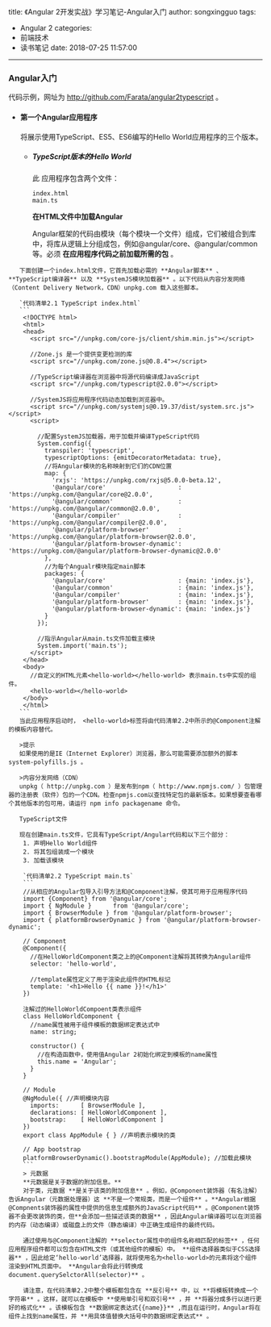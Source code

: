 title: 《Angular 2开发实战》学习笔记-Angular入门
author: songxingguo
tags:
  - Angular 2
categories:
  - 前端技术
  - 读书笔记
date: 2018-07-25 11:57:00
---
### Angular入门
  
  代码示例，网址为 http://github.com/Farata/angular2typescript 。

  - #### 第一个Angular应用程序
  
     将展示使用TypeScript、ES5、ES6编写的Hello World应用程序的三个版本。
     
     - ##### TypeScript版本的Hello World
     
       此 应用程序包含两个文件：
       
       ```
       index.html
       main.ts
       ```
       **在HTML文件中加载Angular**
       
       Angular框架的代码由模块（每个模块一个文件）组成，它们被组合到库中，将库从逻辑上分组成包，例如@angular/core、@angular/common等。必须 **在应用程序代码之前加载所需的包** 。
      
<!-- more -->
       
       下面创建一个index.html文件，它首先加载必需的 **Angular脚本** 、**TypeScript编译器** 以及 **SystemJS模块加载器** 。以下代码从内容分发网络（Content Delivery Network，CDN）unpkg.com 载入这些脚本。
       
       `代码清单2.1 TypeScript index.html`
       ```
        <!DOCTYPE html>
        <html>
        <head>
          <script src="//unpkg.com/core-js/client/shim.min.js"></script>
          
          //Zone.js 是一个提供变更检测的库
          <script src="//unpkg.com/zone.js@0.8.4"></script>
          
          //TypeScript编译器在浏览器中将源代码编译成JavaScript
          <script src="//unpkg.com/typescript@2.0.0"></script>
          
          //SystemJS将应用程序代码动态加载到浏览器中。
          <script src="//unpkg.com/systemjs@0.19.37/dist/system.src.js"></script>
          <script>
            
            //配置SystemJS加载器，用于加载并编译TypeScript代码
            System.config({
              transpiler: 'typescript',
              typescriptOptions: {emitDecoratorMetadata: true},
              //将Angular模块的名称映射到它们的CDN位置
              map: {
                'rxjs': 'https://unpkg.com/rxjs@5.0.0-beta.12',
                '@angular/core'                    : 'https://unpkg.com/@angular/core@2.0.0',
                '@angular/common'                  : 'https://unpkg.com/@angular/common@2.0.0',
                '@angular/compiler'                : 'https://unpkg.com/@angular/compiler@2.0.0',
                '@angular/platform-browser'        : 'https://unpkg.com/@angular/platform-browser@2.0.0',
                '@angular/platform-browser-dynamic': 'https://unpkg.com/@angular/platform-browser-dynamic@2.0.0'
              },
              //为每个Angualr模块指定main脚本
              packages: {
                '@angular/core'                    : {main: 'index.js'},
                '@angular/common'                  : {main: 'index.js'},
                '@angular/compiler'                : {main: 'index.js'},
                '@angular/platform-browser'        : {main: 'index.js'},
                '@angular/platform-browser-dynamic': {main: 'index.js'}
              }
            });
            
            //指示Angular从main.ts文件加载主模块
            System.import('main.ts');
          </script>
        </head>
        <body>
          //自定义的HTML元素<hello-world></hello-world> 表示main.ts中实现的组件。
          <hello-world></hello-world>
        </body>
        </html>
       ```
       当此应用程序启动时， <hello-world>标签将由代码清单2.2中所示的@Component注解的模板内容替代。
       
       >提示
       如果使用的是IE（Internet Explorer）浏览器，那么可能需要添加额外的脚本 system-polyfills.js 。
       
       >内容分发网络（CDN）
       unpkg（ http://unpkg.com ）是发布到npm（ http://www.npmjs.com/ ）包管理器的注册表（软件）包的一个CDN。检查npmjs.com以查找特定包的最新版本。如果想要查看哪个其他版本的包可用，请运行 npm info packagename 命令。
       
       TypeScript文件
       
       现在创建main.ts文件，它具有TypeScript/Angular代码和以下三个部分：
        1. 声明Hello World组件
        2. 将其包组装成一个模块
        3. 加载该模块
        
        `代码清单2.2 TypeScript main.ts`
        ```
        //从相应的Angular包导入引导方法和@Component注解，使其可用于应用程序代码
        import {Component} from '@angular/core';
        import { NgModule }      from '@angular/core';
        import { BrowserModule } from '@angular/platform-browser';
        import { platformBrowserDynamic } from '@angular/platform-browser-dynamic';

        // Component
        @Component({
          //在HelloWorldComponent类之上的@Component注解将其转换为Angular组件
          selector: 'hello-world',
          
          //template属性定义了用于渲染此组件的HTML标记
          template: '<h1>Hello {{ name }}!</h1>'
        })
        
        注解过的HelloWorldCompoent类表示组件
        class HelloWorldComponent {
          //name属性被用于组件模板的数据绑定表达式中
          name: string;

          constructor() {
            //在构造函数中，使用值Angular 2初始化绑定到模板的name属性
            this.name = 'Angular';
          }
        }

        // Module 
        @NgModule({ //声明模块内容
          imports:      [ BrowserModule ],
          declarations: [ HelloWorldComponent ],
          bootstrap:    [ HelloWorldComponent ]
        })
        export class AppModule { } //声明表示模块的类

        // App bootstrap
        platformBrowserDynamic().bootstrapModule(AppModule); //加载此模块
        ```
        > 元数据
        **元数据是关于数据的附加信息。** 
        对于类，元数据 **是关于该类的附加信息** 。例如，@Component装饰器（有名注解）告诉Angular（元数据处理器）这 **不是一个常规类，而是一个组件** 。**Angular根据@Compnents装饰器的属性中提供的信息生成额外的JavaScript代码** 。@Component装饰器不会更改装饰的类，但**会添加一些描述该类的数据** ，因此Angular编译器可以在浏览器的内存（动态编译）或磁盘上的文件（静态编译）中正确生成组件的最终代码。
        
        通过使用与@Component注解的 **selector属性中的组件名称相匹配的标签** ，任何应用程序组件都可以包含在HTML文件（或其他组件的模板）中。 **组件选择器类似于CSS选择器** ，因此给定‘hello-world’选择器，就将使用名为<hello-world>的元素将这个组件渲染到HTML页面中。 **Angular会将此行转换成document.querySelctorAll(selector)** 。
        
        请注意，在代码清单2.2中整个模板都包含在 **反引号** 中，以 **将模板转换成一个字符串** 。这样，就可以在模板中 **使用单引号和双引号** ，并 **将器分成多行以进行更好的格式化** 。该模板包含 **数据绑定表达式{{name}}** ,而且在运行时，Angular将在组件上找到name属性，并 **用具体值替换大括号中的数据绑定表达式** 。